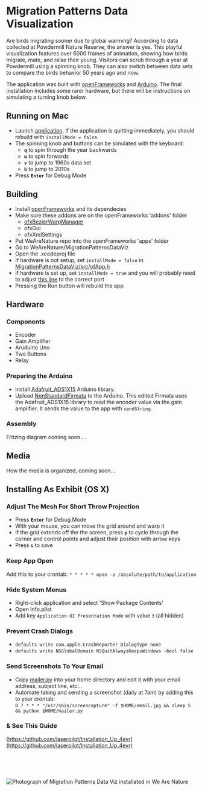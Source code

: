 # Migration Patterns Data Visualization

Are birds migrating sooner due to global warming? According to data collected at Powdermill Nature Reserve, the answer is yes. This playful visualization features over 6000 frames of animation, showing how birds migrate, mate, and raise their young. Visitors can scrub through a year at Powdermill using a spinning knob. They can also switch between data sets to compare the birds behavior 50 years ago and now.

The application was built with [openFrameworks](http://openframeworks.cc/) and [Arduino](https://www.arduino.cc/).
The final installation includes some rarer hardware, but there will be instructions on simulating a turning knob below.

## Running on Mac

* Launch [application](https://github.com/CMP-Studio/WeAreNature/tree/master/MigrationPatternsDataViz/bin). If the application is quitting immediately, you should rebuild with ```installMode = false```.
* The spinning knob and buttons can be simulated with the keyboard:
  * **```q```** to spin through the year backwards 
  * **```w```** to spin forwards
  * **```v```** to jump to 1960s data set 
  * **```b```** to jump to 2010s 
* Press **```Enter```** for Debug Mode

## Building

* Install [openFrameworks](http://openframeworks.cc/) and its dependecies
* Make sure these addons are on the openFrameworks 'addons' folder
  * [ofxBezierWarpManager](https://github.com/sticknor/ofxBezierWarpManager)
  * ofxGui
  * ofxXmlSettings
* Put WeAreNature repo into the openFrameworks 'apps' folder
* Go to WeAreNature/MigrationPatternsDataViz
* Open the .xcodeproj file
* If hardware is not setup, set ```installMode = false``` in [MigrationPatternsDataViz/src/ofApp.h](https://github.com/CMP-Studio/WeAreNature/blob/master/MigrationPatternsDataViz/src/ofApp.h)
* If hardware is set up, set ```installMode = true``` and you will probably need to adjust [this line](https://github.com/CMP-Studio/WeAreNature/blob/40b499926da073acfb5614e0a13df14d7d59d99c/MigrationPatternsDataViz/src/ofApp.cpp#L37) to the correct port
* Pressing the Run button will rebuild the app

## Hardware

### Components
* Encoder
* Gain Amplifier
* Aruduino Uno 
* Two Buttons
* Relay

### Preparing the Arduino
* Install [Adafruit_ADS1X15](https://github.com/adafruit/Adafruit_ADS1X15) Arduino library.
* Upload [NonStandardFirmata](https://github.com/CMP-Studio/WeAreNature/tree/master/MigrationPatternsDataViz/NonStandardFirmata) to the Arduino. This edited Firmata uses the Adafruit_ADS1X15 library to read the encoder value via the gain amplifier. It sends the value to the app with ```sendString```.

### Assembly

Fritzing diagram coming soon....

## Media

How the media is organized, coming soon...

## Installing As Exhibit (OS X)

### Adjust The Mesh For Short Throw Projection

* Press **```Enter```** for Debug Mode
* With your mouse, you can move the grid around and warp it
* If the grid extends off the the screen, press **```p```** to cycle through the  corner and control points and adjust their position with arrow keys
* Press **```s```** to save

### <a name="keepappopen"></a>Keep App Open

Add this to your crontab: ```* * * * * open -a /absolute/path/to/application```

### Hide System Menus
* Right-click application and select 'Show Package Contents'
* Open Info.plist
* Add key ```Application UI Presentation Mode``` with value ```3``` (all hidden)

### Prevent Crash Dialogs
* ```defaults write com.apple.CrashReporter DialogType none```
* ```defaults write NSGlobalDomain NSQuitAlwaysKeepsWindows -bool false```

### <a name="dailyemail"></a>Send Screenshots To Your Email

* Copy [mailer.py](https://github.com/CMP-Studio/WeAreNature/blob/master/_HelpfulThings/mailer.py) into your home directory and edit it with your email address, subject line, etc... 
* Automate taking and sending a screenshot (daily at 7am) by adding this to your crontab: <br/>```0 7 * * * "/usr/sbin/screencapture" -f $HOME/email.jpg && sleep 5 && python $HOME/mailer.py```

### & See This Guide
[https://github.com/laserpilot/Installation_Up_4evr](https://github.com/laserpilot/Installation_Up_4evr)

<br/>
<br/>
<br/>

![Photograph of Migration Patterns Data Viz installated in We Are Nature](https://github.com/CMP-Studio/WeAreNature/blob/master/_Images/MigrationDataViz_Wide.jpg)

